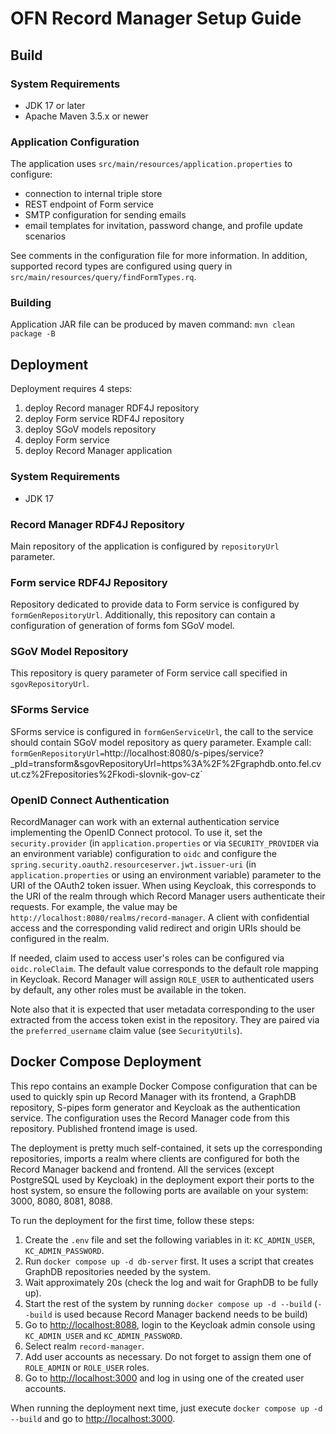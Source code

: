# OFN Record Manager Setup Guide

## Build

### System Requirements

- JDK 17 or later
- Apache Maven 3.5.x or newer

### Application Configuration

The application uses `src/main/resources/application.properties` to configure:
* connection to internal triple store
* REST endpoint of Form service
* SMTP configuration for sending emails
* email templates for invitation, password change, and profile update scenarios

See comments in the configuration file for more information. In addition, supported record types are configured using query in `src/main/resources/query/findFormTypes.rq`.

### Building

Application JAR file can be produced by maven command: `mvn clean package -B`

## Deployment

Deployment requires 4 steps:
1) deploy Record manager RDF4J repository
2) deploy Form service RDF4J repository
2) deploy SGoV models repository
3) deploy Form service
4) deploy Record Manager application

### System Requirements

- JDK 17

### Record Manager RDF4J Repository
 
Main repository of the application is configured by `repositoryUrl` parameter. 
 
### Form service RDF4J Repository
 
Repository dedicated to provide data to Form service is configured by `formGenRepositoryUrl`. Additionally, this repository can contain a configuration of generation of forms fom SGoV model.
 
### SGoV Model Repository
  
This repository is query parameter of Form service call specified in `sgovRepositoryUrl`.

### SForms Service
 
SForms service is configured in `formGenServiceUrl`, the call to the service should contain SGoV model repository as query parameter. Example call:
`formGenRepositoryUrl=`http://localhost:8080/s-pipes/service?_pId=transform&sgovRepositoryUrl=https%3A%2F%2Fgraphdb.onto.fel.cvut.cz%2Frepositories%2Fkodi-slovnik-gov-cz`

### OpenID Connect Authentication

RecordManager can work with an external authentication service implementing the OpenID Connect protocol. To use it,
set the `security.provider` (in `application.properties` or via `SECURITY_PROVIDER` via an environment variable) configuration to `oidc` 
and configure the `spring.security.oauth2.resourceserver.jwt.issuer-uri` (in `application.properties` or using an environment variable)
parameter to the URI of the OAuth2 token issuer. When using Keycloak, this corresponds to the URI of the realm through
which Record Manager users authenticate their requests. For example, the value may be `http://localhost:8080/realms/record-manager`.
A client with confidential access and the corresponding valid redirect and origin URIs should be configured in the realm.

If needed, claim used to access user's roles can be configured via `oidc.roleClaim`. The default value corresponds to the
default role mapping in Keycloak. Record Manager will assign `ROLE_USER` to authenticated users by default, any other roles
must be available in the token.

Note also that it is expected that user metadata corresponding to the user extracted from the access token exist in the
repository. They are paired via the `preferred_username` claim value (see `SecurityUtils`).

## Docker Compose Deployment

This repo contains an example Docker Compose configuration that can be used to quickly spin up Record Manager with its frontend,
a GraphDB repository, S-pipes form generator and Keycloak as the authentication service. The configuration uses the Record Manager
code from this repository. Published frontend image is used.

The deployment is pretty much self-contained, it sets up the corresponding repositories, imports a realm where clients
are configured for both the Record Manager backend and frontend. All the services (except PostgreSQL used by Keycloak) 
in the deployment export their ports to the host system, so ensure the following ports are available on your system: 
3000, 8080, 8081, 8088.

To run the deployment for the first time, follow these steps:

1. Create the `.env` file and set the following variables in it: `KC_ADMIN_USER`, `KC_ADMIN_PASSWORD`.
2. Run `docker compose up -d db-server` first. It uses a script that creates GraphDB repositories needed by the system.
3. Wait approximately 20s (check the log and wait for GraphDB to be fully up).
4. Start the rest of the system by running `docker compose up -d --build` (`--build` is used because Record Manager backend needs to be build)
5. Go to [http://localhost:8088](http://localhost:8088), login to the Keycloak admin console using `KC_ADMIN_USER` and `KC_ADMIN_PASSWORD`.
6. Select realm `record-manager`.
7. Add user accounts as necessary. Do not forget to assign them one of `ROLE_ADMIN` or `ROLE_USER` roles.
8. Go to [http://localhost:3000](http://localhost:3000) and log in using one of the created user accounts.

When running the deployment next time, just execute `docker compose up -d --build` and go to [http://localhost:3000](http://localhost:3000).
